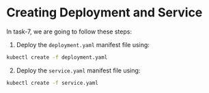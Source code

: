 # Creating Deployment and Service
In task-7, we are going to follow these steps:

1. Deploy the `deployment.yaml` manifest file using:
```bash
kubectl create -f deployment.yaml
```
2. Deploy the `service.yaml` manifest file using:
```bash
kubectl create -f service.yaml
```
